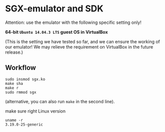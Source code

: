 SGX-emulator and SDK
===

Attention: use the emulator with the following specific setting only!

**64-bit `Ubuntu 14.04.3 LTS` guest OS in VirtualBox** 

(This is the setting we have tested so far, and we can ensure the working of our emulator! We may relieve the requirement on VirtualBox in the future release.)


Workflow
---

```
sudo insmod sgx.ko
make sha
make r
sudo rmmod sgx
```
(alternative, you can also run `make` in the second line).


make sure right Linux version

```
uname -r
3.19.0-25-generic
```
